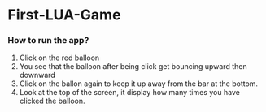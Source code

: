 # First-LUA-Game

### How to run the app?
1. Click on the red balloon 
2. You see that the balloon after being click get bouncing upward then downward
3. Click on the ballon again to keep it up away from the bar at the bottom.
4. Look at the top of the screen, it display how many times you have clicked the balloon. 
